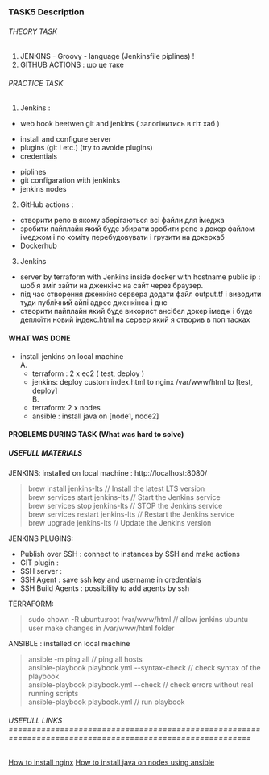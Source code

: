 ### TASK5 Description

  ###### THEORY TASK
  1. JENKINS
    - Groovy - language  (Jenkinsfile piplines) ! 
  2. GITHUB ACTIONS : шо це таке

  ###### PRACTICE TASK
  1. Jenkins : 
  - web hook beetwen git and jenkins  ( залогінитись в гіт хаб )
  + install and configure server 
  + plugins (git i etc.)  (try to avoide plugins)
  + credentials
  - piplines  
  - git configaration with jenkinks
  - jenkins nodes 

  2. GitHub actions : 
  - створити репо в якому зберігаються всі файли для імеджа 
  - зробити пайплайн який буде збирати зробити репо з докер файлом імеджом і по коміту перебудовувати і грузити на докерхаб
  - Dockerhub 

  3. Jenkins
  - server by terraform with Jenkins inside docker with hostname public ip : шоб я зміг зайти на дженкінс на сайт через браузер.
  - під час створення дженкінс сервера додати файл output.tf і виводити туди публічний айпі адрес дженкінса і днс 
  - створити пайплайн який буде використ ансібел докер імедж і буде деплоїти новий індекс.html на сервер який я створив в поп тасках 

#### WHAT WAS DONE
- install jenkins on local machine  
A.
  - terraform : 2 x ec2 ( test, deploy )
  - jenkins: deploy custom index.html to nginx /var/www/html to [test, deploy]  
B.  
  - terraform: 2 x nodes
  - ansible : install java on [node1, node2]

#### PROBLEMS DURING TASK (What was hard to solve)

##### USEFULL MATERIALS

JENKINS: installed on local machine : http://localhost:8080/
  
  > brew install jenkins-lts                // Install the latest LTS version  
  > brew services start jenkins-lts         // Start the Jenkins service  
  > brew services stop jenkins-lts          // STOP the Jenkins service  
  > brew services restart jenkins-lts       // Restart the Jenkins service   
  > brew upgrade jenkins-lts                // Update the Jenkins version  


JENKINS PLUGINS: 
- Publish over SSH : connect to instances by SSH and make actions
- GIT plugin       : 
- SSH server       : 
- SSH Agent        : save ssh key and username in credentials  
- SSH Build Agents : possibility to add agents by ssh

TERRAFORM:  
> sudo chown -R ubuntu:root /var/www/html  // allow jenkins ubuntu user make changes in /var/www/html folder  

ANSIBLE : installed on local machine  
  > ansible -m ping all                            // ping all hosts   
  > ansible-playbook playbook.yml --syntax-check   // check syntax of the playbook  
  > ansible-playbook playbook.yml --check          // check errors without real running scripts  
  > ansible-playbook playbook.yml                  // run playbook  


###### USEFULL LINKS ==========================================================================================================

[How to install nginx](https://ubuntu.com/tutorials/install-and-configure-nginx#1-overview)
[How to install java on nodes using ansible](https://brodevops.hashnode.dev/installing-java-and-mysql-db-using-ansible-playbook)
